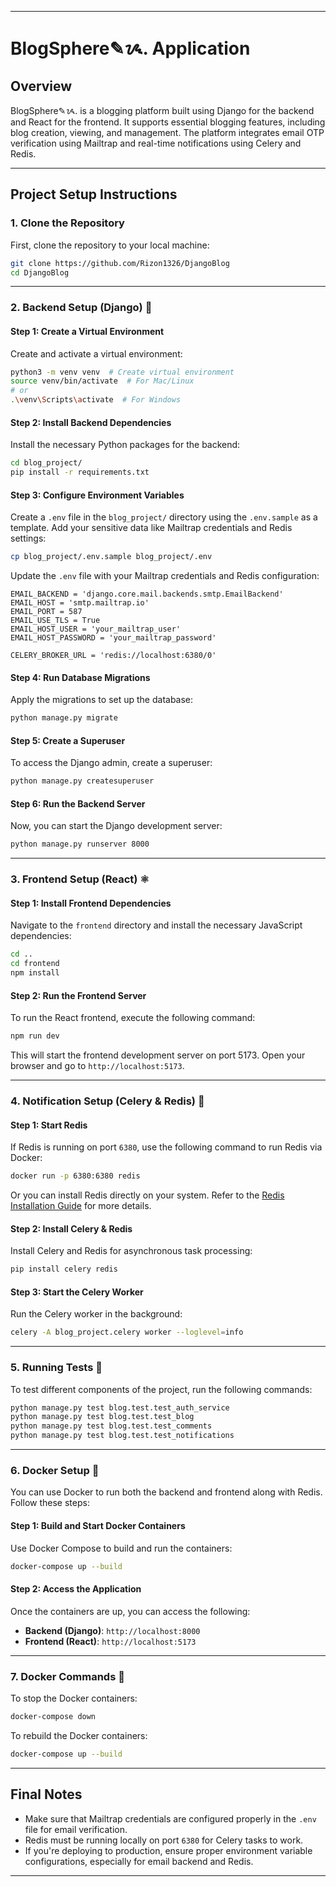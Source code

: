
---

# BlogSphere✎ᝰ. Application

## Overview

BlogSphere✎ᝰ. is a blogging platform built using Django for the backend and React for the frontend. It supports essential blogging features, including blog creation, viewing, and management. The platform integrates email OTP verification using Mailtrap and real-time notifications using Celery and Redis.

---

## Project Setup Instructions

### 1. Clone the Repository

First, clone the repository to your local machine:

```bash
git clone https://github.com/Rizon1326/DjangoBlog
cd DjangoBlog
```

---

### 2. Backend Setup (Django) 🚀

#### Step 1: Create a Virtual Environment

Create and activate a virtual environment:

```bash
python3 -m venv venv  # Create virtual environment
source venv/bin/activate  # For Mac/Linux
# or
.\venv\Scripts\activate  # For Windows
```

#### Step 2: Install Backend Dependencies

Install the necessary Python packages for the backend:

```bash
cd blog_project/
pip install -r requirements.txt
```

#### Step 3: Configure Environment Variables

Create a `.env` file in the `blog_project/` directory using the `.env.sample` as a template. Add your sensitive data like Mailtrap credentials and Redis settings:

```bash
cp blog_project/.env.sample blog_project/.env
```

Update the `.env` file with your Mailtrap credentials and Redis configuration:

```env
EMAIL_BACKEND = 'django.core.mail.backends.smtp.EmailBackend'
EMAIL_HOST = 'smtp.mailtrap.io'
EMAIL_PORT = 587
EMAIL_USE_TLS = True
EMAIL_HOST_USER = 'your_mailtrap_user'
EMAIL_HOST_PASSWORD = 'your_mailtrap_password'

CELERY_BROKER_URL = 'redis://localhost:6380/0'
```

#### Step 4: Run Database Migrations

Apply the migrations to set up the database:

```bash
python manage.py migrate
```

#### Step 5: Create a Superuser 

To access the Django admin, create a superuser:

```bash
python manage.py createsuperuser
```

#### Step 6: Run the Backend Server

Now, you can start the Django development server:

```bash
python manage.py runserver 8000
```

---

### 3. Frontend Setup (React) ⚛️

#### Step 1: Install Frontend Dependencies

Navigate to the `frontend` directory and install the necessary JavaScript dependencies:

```bash
cd ..
cd frontend
npm install
```

#### Step 2: Run the Frontend Server

To run the React frontend, execute the following command:

```bash
npm run dev
```

This will start the frontend development server on port 5173. Open your browser and go to `http://localhost:5173`.

---

### 4. Notification Setup (Celery & Redis) 📡

#### Step 1: Start Redis

If Redis is running on port `6380`, use the following command to run Redis via Docker:

```bash
docker run -p 6380:6380 redis
```

Or you can install Redis directly on your system. Refer to the [Redis Installation Guide](https://redis.io/download) for more details.

#### Step 2: Install Celery & Redis

Install Celery and Redis for asynchronous task processing:

```bash
pip install celery redis
```

#### Step 3: Start the Celery Worker

Run the Celery worker in the background:

```bash
celery -A blog_project.celery worker --loglevel=info
```

---

### 5. Running Tests 🧪

To test different components of the project, run the following commands:

```bash
python manage.py test blog.test.test_auth_service
python manage.py test blog.test.test_blog
python manage.py test blog.test.test_comments
python manage.py test blog.test.test_notifications
```

---

### 6. Docker Setup 🐳

You can use Docker to run both the backend and frontend along with Redis. Follow these steps:

#### Step 1: Build and Start Docker Containers

Use Docker Compose to build and run the containers:

```bash
docker-compose up --build
```

#### Step 2: Access the Application

Once the containers are up, you can access the following:

- **Backend (Django)**: `http://localhost:8000`
- **Frontend (React)**: `http://localhost:5173`

---

### 7. Docker Commands 🐳

To stop the Docker containers:

```bash
docker-compose down
```

To rebuild the Docker containers:

```bash
docker-compose up --build
```

---

## Final Notes

- Make sure that Mailtrap credentials are configured properly in the `.env` file for email verification.
- Redis must be running locally on port `6380` for Celery tasks to work.
- If you're deploying to production, ensure proper environment variable configurations, especially for email backend and Redis.

---
